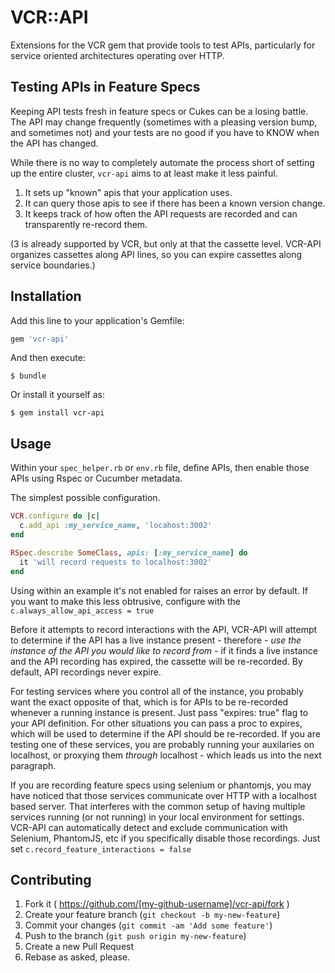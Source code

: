 # VCR::API

Extensions for the VCR gem that provide tools to test APIs, particularly for
service oriented architectures operating over HTTP.

## Testing APIs in Feature Specs

Keeping API tests fresh in feature specs or Cukes can be a losing battle.  The
API may change frequently (sometimes with a pleasing version bump, and
sometimes not) and your tests are no good if you have to KNOW when the API has
changed.

While there is no way to completely automate the process short of setting up
the entire cluster, `vcr-api` aims to at least make it less painful.

1) It sets up "known" apis that your application uses.
2) It can query those apis to see if there has been a known version change.
3) It keeps track of how often the API requests are recorded and can
transparently re-record them.

(3 is already supported by VCR, but only at that the cassette level.
VCR-API organizes cassettes along API lines, so you can expire cassettes along
service boundaries.)

## Installation

Add this line to your application's Gemfile:

```ruby
gem 'vcr-api'
```

And then execute:

    $ bundle

Or install it yourself as:

    $ gem install vcr-api

## Usage

Within your `spec_helper.rb` or `env.rb` file, define APIs, then enable those
APIs using Rspec or Cucumber metadata.

The simplest possible configuration.

```ruby
VCR.configure do |c|
  c.add_api :my_service_name, 'locahost:3002'
end

RSpec.describe SomeClass, apis: [:my_service_name] do
  it 'will record requests to localhost:3002'
end
```

Using within an example it's not enabled for raises an error by default.
If you want to make this less obtrusive, configure with the
`c.always_allow_api_access = true`

Before it attempts to record interactions with the API, VCR-API will attempt
to determine if the API has a live instance present - therefore - *use the
instance of the API you would like to record from* - if it finds a live
instance and the API recording has expired, the cassette will be re-recorded.
By default, API recordings never expire.

For testing services where you control all of the instance, you probably want
the exact opposite of that, which is for APIs to be re-recorded whenever a
running instance is present.  Just pass "expires: true" flag to your API
definition.  For other situations you can pass a proc to expires, which will be
used to determine if the API should be re-recorded.  If you are testing one of
these services, you are probably running your auxilaries on localhost, or
proxying them _through_ localhost - which leads us into the next paragraph.

If you are recording feature specs using selenium or phantomjs, you may have
noticed that those services communicate over HTTP with a localhost based
server. That interferes with the common setup of having multiple services
running (or not running) in your local environment for settings.
VCR-API can automatically detect and exclude communication with Selenium,
PhantomJS, etc if you specifically disable those recordings.  Just set
`c.record_feature_interactions = false`

## Contributing

1. Fork it ( https://github.com/[my-github-username]/vcr-api/fork )
2. Create your feature branch (`git checkout -b my-new-feature`)
3. Commit your changes (`git commit -am 'Add some feature'`)
4. Push to the branch (`git push origin my-new-feature`)
5. Create a new Pull Request
6. Rebase as asked, please.
